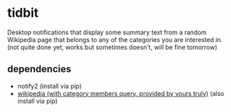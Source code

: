 # tidbit

Desktop notifications that display some summary text from a random Wikipedia page that belongs to any of the categories you are interested in. (not quite done yet, works but sometimes doesn't, will be fine tomorrow)

## dependencies
* notify2 (install via pip)
* [wikipedia (with category members query, provided by yours truly)](https://github.com/shintoo/Wikipedia) (also install via pip)
